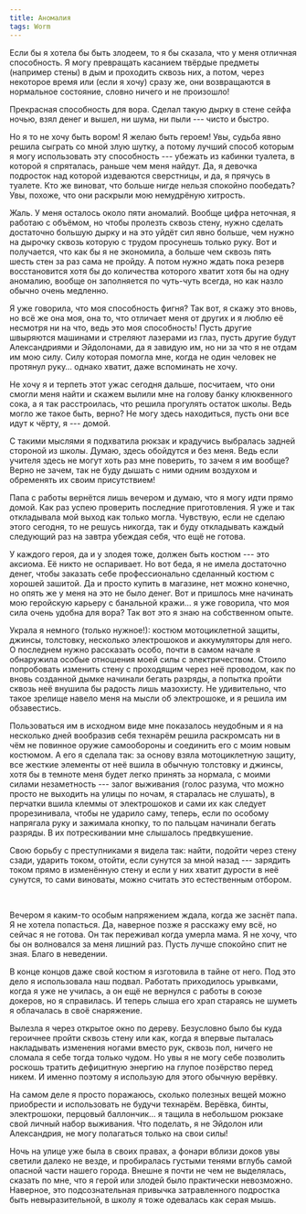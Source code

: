 ```yaml
---
title: Аномалия
tags: Worm
---
```


Если бы я хотела бы быть злодеем, то я бы сказала, что у меня отличная способность. Я могу превращать касанием твёрдые предметы (например стены) в дым и проходить сквозь них, а потом, через некоторое время или (если я хочу) сразу же, они возвращаются в нормальное состояние, словно ничего и не произошло!

Прекрасная способность для вора. Сделал такую дырку в стене сейфа ночью, взял денег и вышел, ни шума, ни пыли --- чисто и быстро.

Но я то не хочу быть вором! Я желаю быть героем! Увы, судьба явно решила сыграть со мной злую шутку, а потому лучший способ которым я могу использовать эту способность --- убежать из кабинки туалета, в которой я спряталась, раньше чем меня найдут. Да, я девочка подросток над которой издеваются сверстницы, и да, я прячусь в туалете. Кто же виноват, что больше нигде нельзя спокойно пообедать? Увы, похоже, что они раскрыли мою немудрёную хитрость.

Жаль. У меня осталось около пяти аномалий. Вообще цифра неточная, я работаю с объёмом, но чтобы пролезть сквозь стену, нужно сделать достаточно большую дырку и на это уйдёт сил явно больше, чем нужно на дырочку сквозь которую с трудом просунешь только руку. Вот и получается, что как бы я не экономила, а больше чем сквозь пять шесть стен за раз сама не пройду. А потом нужно ждать пока резерв восстановится хотя бы до количества которого хватит хотя бы на одну аномалию, вообще он заполняется по чуть-чуть всегда, но как назло обычно очень медленно.

Я уже говорила, что моя способность фигня? Так вот, я скажу это вновь, но всё же она моя, она то, что отличает меня от других и я люблю её несмотря ни на что, ведь это моя способность! Пусть другие швыряются машинами и стреляют лазерами из глаз, пусть другие будут Александриями и Эйдолонами, да я завидую им, но ни за что я не отдам им мою силу. Силу которая помогла мне, когда не один человек не протянул руку… однако хватит, даже вспоминать не хочу.

Не хочу я и терпеть этот ужас сегодня дальше, посчитаем, что они смогли меня найти и скажем вылили мне на голову банку клюквенного сока, а я так расстроилась, что решила прогулять остаток школы. Ведь могло же такое быть, верно? Не могу здесь находиться, пусть они все идут к чёрту, я --- домой.

С такими мыслями я подхватила рюкзак и крадучись выбралась задней стороной из школы. Думаю, здесь обойдутся и без меня. Ведь если учителя здесь не могут хоть раз мне поверить, то зачем я им вообще? Верно не зачем, так не буду дышать с ними одним воздухом и обременять их своим присутствием!

Папа с работы вернётся лишь вечером и думаю, что я могу идти прямо домой. Как раз успею проверить последние приготовления. Я уже и так откладывала мой выход как только могла. Чувствую, если не сделаю этого сегодня, то не решусь никогда, так и буду откладывать каждый следующий раз на завтра убеждая себя, что ещё не готова.

У каждого героя, да и у злодея тоже, должен быть костюм --- это аксиома. Её никто не оспаривает. Но вот беда, я не имела достаточно денег, чтобы заказать себе профессионально сделанный костюм с хорошей зашитой. Да и просто купить в магазине, нет можно конечно, но опять же у меня на это не было денег. Вот и пришлось мне начинать мою геройскую карьеру с банальной кражи… я уже говорила, что моя сила очень удобна для вора? Так вот это я знаю на собственном опыте.

Украла я немного (только нужное!): костюм мотоциклетной защиты, джинсы, толстовку, несколько электрошоков и аккумуляторы для него. О последнем нужно рассказать особо, почти в самом начале я обнаружила особые отношения моей силы с электричеством. Стоило попробовать изменить стену с проходящим через неё проводом, как по вновь созданной дымке начинали бегать разряды, а попытка пройти сквозь неё внушила бы радость лишь мазохисту. Не удивительно, что такое зрелище навело меня на мысли об электрошоке, и я решила им обзавестись.

Пользоваться им в исходном виде мне показалось неудобным и я на несколько дней вообразив себя технарём решила раскромсать ни в чём не повинное оружие самообороны и соединить его с моим новым костюмом. А его я сделала так: за основу взяла мотоциклетную защиту, все жесткие элементы от неё вшила в обычную толстовку и джинсы, хотя бы в темноте меня будет легко принять за нормала, с моими силами незаметность --- залог выживания (голос разума, что можно просто не выходить на улицы по ночам, я старалась не слушать), в перчатки вшила клеммы от электрошоков и сами их как следует прорезинивала, чтобы не ударило саму, теперь, если по особому напрягала руку и зажимала кнопку, то по пальцам начинали бегать разряды. В их потрескивании мне слышалось предвкушение.

Свою борьбу с преступниками я видела так: найти, подойти через стену сзади, ударить током, отойти, если сунутся за мной назад --- зарядить током прямо в изменённую стену и если у них хватит дурости в неё сунутся, то сами виноваты, можно считать это естественным отбором.

<br>

Вечером я каким-то особым напряжением ждала, когда же заснёт папа. Я не хотела попасться. Да, наверное позже я расскажу ему всё, но сейчас я не готова. Он так переживал когда умерла мама. Я не хочу, что бы он волновался за меня лишний раз. Пусть лучше спокойно спит не зная. Благо в неведении.

В конце концов даже свой костюм я изготовила в тайне от него. Под это дело я использовала наш подвал. Работать приходилось урывками, когда я уже не училась, а он ещё не вернулся с работы в союзе докеров, но я справилась. И теперь слыша его храп стараясь не шуметь я облачалась в своё снаряжение.

Вылезла я через открытое окно по дереву. Безусловно было бы куда героичнее пройти сквозь стену или как, когда я впервые пыталась накладывать изменения ногами вместо рук, сквозь пол, ничего не сломала я себе тогда только чудом. Но увы я не могу себе позволить роскошь тратить дефицитную энергию на глупое позёрство перед никем. И именно поэтому я использую для этого обычную верёвку.

На самом деле я просто поражаюсь, сколько полезных вещей можно приобрести и использовать не будучи технарём. Верёвка, бинты, электрошоки, перцовый баллончик… я тащила в небольшом рюкзаке свой личный набор выживания. Что поделать, я не Эйдолон или Александрия, не могу полагаться только на свои силы!

Ночь на улице уже была в своих правах, а фонари вблизи доков увы светили далеко не везде, и пробиралась густыми тенями вглубь самой опасной части нашего города. Внешне я почти не чем не выделялась, сказать по мне, что я герой или злодей было практически невозможно. Наверное, это подсознательная привычка затравленного подростка быть невыразительной, в школу я тоже одевалась как серая мышь.
